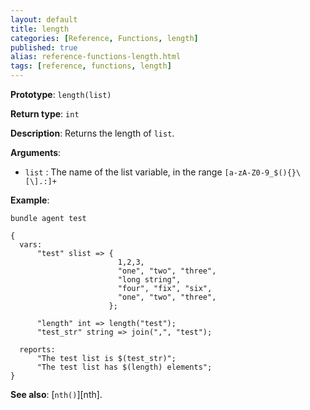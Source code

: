 ```yaml
---
layout: default
title: length
categories: [Reference, Functions, length]
published: true
alias: reference-functions-length.html
tags: [reference, functions, length]
---
```


**Prototype**: `length(list)`

**Return type**: `int`

**Description**: Returns the length of `list`.

**Arguments**:

* `list` : The name of the list variable, in the range
`[a-zA-Z0-9_$(){}\[\].:]+`

**Example**:

```cf3
bundle agent test

{
  vars:
      "test" slist => {
                        1,2,3,
                        "one", "two", "three",
                        "long string",
                        "four", "fix", "six",
                        "one", "two", "three",
                      };

      "length" int => length("test");
      "test_str" string => join(",", "test");

  reports:
      "The test list is $(test_str)";
      "The test list has $(length) elements";
}
```

**See also**: [`nth()`][nth].
